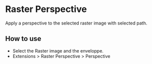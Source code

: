 # Raster Perspective

Apply a perspective to the selected raster image with selected path.

## How to use

* Select the Raster image and the enveloppe.
* Extensions > Raster Perspective > Perspective
